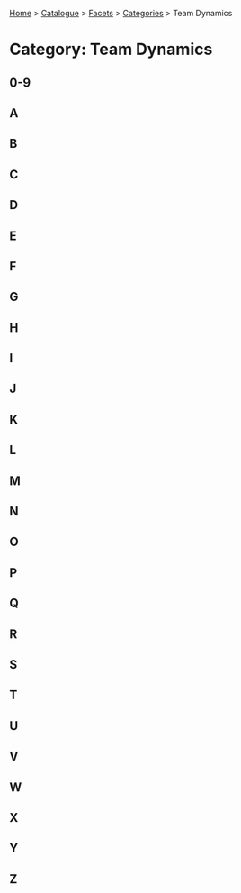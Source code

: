 [Home](../../../README.md) > [Catalogue](../../../Patterns_catalogue.md) > [Facets](../facets.md) > [Categories](categories.md) > Team Dynamics
# Category: Team Dynamics

## 0-9

## A

## B

## C

## D

## E

## F

## G

## H

## I

## J

## K

## L

## M

## N

## O

## P

## Q

## R

## S

## T

## U

## V

## W

## X

## Y

## Z

